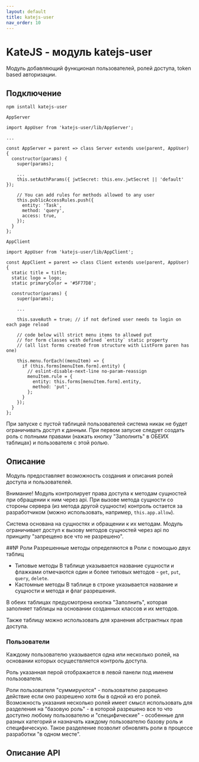 ```yaml
---
layout: default
title: katejs-user
nav_order: 10
---
```


# KateJS - модуль katejs-user

Модуль добавляющий функционал пользователей, ролей доступа, token based авторизации.

## Подключение
````
npm isntall katejs-user
````
`AppServer`
````
import AppUser from 'katejs-user/lib/AppServer';

...

const AppServer = parent => class Server extends use(parent, AppUser) {
  constructor(params) {
    super(params);
    
    ...
    this.setAuthParams({ jwtSecret: this.env.jwtSecret || 'default' });
    
    // You can add rules for methods allowed to any user
    this.publicAccessRules.push({
      entity: 'Task',
      method: 'query',
      access: true,
    });
  }
};
````
`AppClient`
````
import AppUser from 'katejs-user/lib/AppClient';

const AppClient = parent => class Client extends use(parent, AppUser) {
  static title = title;
  static logo = logo;
  static primaryColor = '#5F77D8';

  constructor(params) {
    super(params);

    ...

    this.saveAuth = true; // if not defined user needs to login on each page reload

    // code below will strict menu items to allowed put
    // for form classes with defined `entity` static property
    // (all list forms created from structure with ListForm paren has one)

    this.menu.forEach((menuItem) => {
      if (this.forms[menuItem.form].entity) {
        // eslint-disable-next-line no-param-reassign
        menuItem.rule = {
          entity: this.forms[menuItem.form].entity,
          method: 'put',
        };
      }
    });
  }
};
````
При запуске с пустой таблицей пользователей система никак не будет ограничивать
доступ к данным. При первом запуске следует создать роль с полными правами
(нажать кнопку "Заполнить" в ОБЕИХ таблицах) и пользователя с этой ролью.

## Описание
Модуль предоставляет возможность создания и описания ролей доступа и пользователей.

Внимание! Модуль контролирует права доступа к методам сущностей при обращении к ним
через api. При вызове метода сущности со стороны сервера (из метода другой сущности)
контроль остается за разработчиком (можно использовать, например, `this.app.allow`).

Система основана на сущностях и обращении к их методам. Модуль ограничивает доступ
к вызову методов сущностей через api по принципу "запрещено все что не разрешено".

##№ Роли
Разрешенные методы определяются в Роли с помощью двух таблиц
- Типовые методы
В таблице указывается название сущности и флажками отмечаются один и более типовых
методов - `get`, `put`, `query`, `delete`.
- Кастомные методы
В таблице в строке указывается название и сущности и метода и флаг разрешения.

В обеих таблицах предусмотрена кнопка "Заполнить", которая заполняет таблицы
на основании созданных классов и их методов.

Также таблицу можно использовать для хранения абстрактных прав доступа.

### Пользователи 

Каждому пользователю указывается одна или несколько ролей, на основании которых
осуществляется контроль доступа.

Роль указанная перой отображается в левой панели под именем пользователя.

Роли пользователя "суммируются" - пользователю разрешено действие если оно разрешено
хотя бы в одной из его ролей.
Возможность указания несколько ролей имеет смысл использовать для разделения на
"базовую роль" - в которой разрешено все то что доступно любому пользователю
и "специфические" - особенные для разных категорий и назначать каждому
пользователю базову роль и специфическую. Такое разделение позволит обновлять
роли в процессе разработки "в одном месте".

## Описание API
